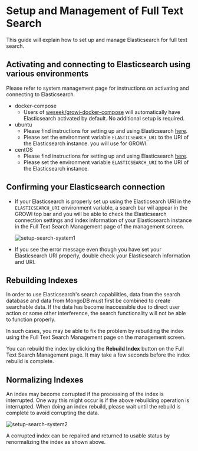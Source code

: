 # Setup and Management of Full Text Search

This guide will explain how to set up and manage Elasticsearch for full text search.

<ContextualBlock context="docs-growi-org">

## Activating and connecting to Elasticsearch using various environments

Please refer to system management page for instructions on activating and connecting to Elasticsearch.

- docker-compose
  - Users of [weseek/growi-docker-compose](https://github.com/growilabs/growi-docker-compose) will automatically have Elasticsearch activated by default. No additional setup is required.
- ubuntu
  - Please find instructions for setting up and using Elasticsearch [here](/en/admin-guide/getting-started/ubuntu-server.html#elasticsearch).
  - Please set the environment variable `ELASTICSEARCH_URI` to the URI of the Elasticsearch instance. you will use for GROWI.
- centOS
  - Please find instructions for setting up and using Elasticsearch [here](/en/admin-guide/getting-started/centos.html#elasticsearch).
  - Please set the environment variable `ELASTICSEARCH_URI` to the URI of the Elasticsearch instance.

</ContextualBlock>

## Confirming your Elasticsearch connection

- If your Elasticsearch is properly set up using the Elasticsearch URI in the `ELASTICSEARCH_URI` environment variable, a search bar wil appear in the GROWI top bar and you will be able to check the Elasticsearch connection settings and index information of your Elasticsearch instance in the Full Text Search Management page of the management screen.

  <img :src="$withBase('/assets/images/en/setup-search-system1.png')" alt="setup-search-system1">

- If you see the error message even though you have set your Elasticsearch URI properly, double check your Elasticsearch information and URI.


## Rebuilding Indexes

In order to use Elasticsearch's search capabilities, data from the search database and data from MongoDB must first be combined to create searchable data. If the data has become inaccessible due to direct user action or some other interference, the search functionality will not be able to function properly.

In such cases, you may be able to fix the problem by rebuilding the index using the Full Text Search Management page on the management screen.

You can rebuild the index by clicking the **Rebuild Index** button on the Full Text Search Management page. It may take a few seconds before the index rebuild is complete.

## Normalizing Indexes

An index may become corrupted if the processing of the index is interrupted. One way this might occur is if the above rebuilding operation is interrupted. When doing an index rebuild, please wait until the rebuild is complete to avoid corrupting the data.

<img :src="$withBase('/assets/images/en/setup-search-system2.png')" alt="setup-search-system2">

A corrupted index can be repaired and returned to usable status by renormalizing the index as shown above.

